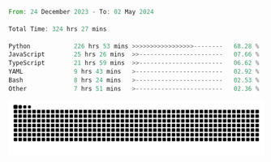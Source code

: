 <!--START_SECTION:waka-->

```rust
From: 24 December 2023 - To: 02 May 2024

Total Time: 324 hrs 27 mins

Python            226 hrs 53 mins >>>>>>>>>>>>>>>>>--------   68.28 %
JavaScript        25 hrs 26 mins  >>-----------------------   07.66 %
TypeScript        21 hrs 59 mins  >>-----------------------   06.62 %
YAML              9 hrs 43 mins   >------------------------   02.92 %
Bash              8 hrs 24 mins   >------------------------   02.53 %
Other             7 hrs 51 mins   >------------------------   02.36 %
```

<!--END_SECTION:waka-->


<picture>
  <source media="(prefers-color-scheme: dark)" srcset="https://raw.githubusercontent.com/jeerawut97/jeerawut97/output/github-contribution-grid-snake.svg">
  <img alt="github contribution grid snake animation" src="https://raw.githubusercontent.com/jeerawut97/jeerawut97/output/github-contribution-grid-snake.svg">
</picture>
